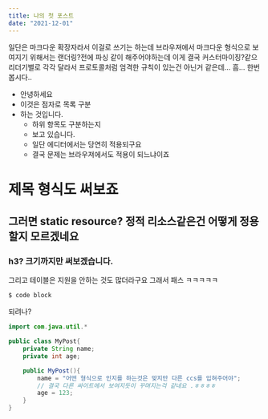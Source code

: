 ```yaml
---
title: 나의 첫 포스트
date: "2021-12-01"
---
```


일단은 마크다운 확장자라서 이걸로 쓰기는 하는데
브라우져에서 마크다운 형식으로 보여지기 위해서는 랜더링?전에 파싱 같이 해주어야하는데
이게 결국 커스터마이징?같으 리더기별로 각각 달라서 프로토콜처럼 엄격한 규칙이 있는건 아닌거 같은데...
흠... 한번 봅시다..

-   안녕하세요
-   이것은 점자로 목록 구분
-   하는 것입니다.
    -   하위 항목도 구분하는지
    -   보고 있습니다.
    -   일단 에디터에서는 당연히 적용되구요
    -   결국 문제는 브라우져에서도 적용이 되느냐이죠

# 제목 형식도 써보죠

## 그러면 static resource? 정적 리소스같은건 어떻게 정용할지 모르겠네요

### h3? 크기까지만 써보겠습니다.

그리고 테이블은 지원을 안하는 것도 많더라구요
그래서 패스 ㅋㅋㅋㅋㅋ

```bash
$ code block
```

되려나?

```java
import com.java.util.*

public class MyPost{
    private String name;
    private int age;

    public MyPost(){
        name = "어떤 형식으로 인지를 하는것은 맞지만 다른 ccs를 입혀주어야";
        // 결국 다른 싸이트에서 보여지듯이 꾸며지는걱 같네요 .ㅎㅎㅎㅎ
        age = 123;
    }
}
```
